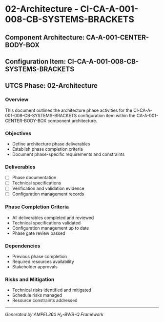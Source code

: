 # 02-Architecture - CI-CA-A-001-008-CB-SYSTEMS-BRACKETS

## Component Architecture: CA-A-001-CENTER-BODY-BOX
## Configuration Item: CI-CA-A-001-008-CB-SYSTEMS-BRACKETS
## UTCS Phase: 02-Architecture

### Overview
This document outlines the architecture phase activities for the CI-CA-A-001-008-CB-SYSTEMS-BRACKETS configuration item within the CA-A-001-CENTER-BODY-BOX component architecture.

### Objectives
- Define architecture phase deliverables
- Establish phase completion criteria
- Document phase-specific requirements and constraints

### Deliverables
- [ ] Phase documentation
- [ ] Technical specifications
- [ ] Verification and validation evidence
- [ ] Configuration management records

### Phase Completion Criteria
- All deliverables completed and reviewed
- Technical specifications validated
- Configuration management up to date
- Phase gate review passed

### Dependencies
- Previous phase completion
- Required resources availability
- Stakeholder approvals

### Risks and Mitigation
- Technical risks identified and mitigated
- Schedule risks managed
- Resource constraints addressed

---
*Generated by AMPEL360 H₂-BWB-Q Framework*
